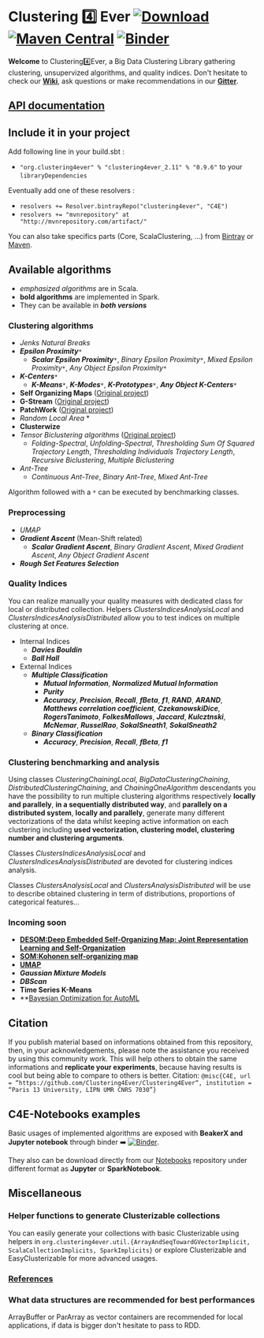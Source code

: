 # Clustering :four: Ever  [ ![Download](https://api.bintray.com/packages/clustering4ever/C4E/clustering4ever/images/download.svg) ](https://bintray.com/clustering4ever/C4E/clustering4ever/_latestVersion) [![Maven Central](https://img.shields.io/maven-central/v/org.clustering4ever/clustering4ever_2.11.svg?label=Maven%20Central)](https://search.maven.org/search?q=g:%22org.clustering4ever%22%20AND%20a:%22clustering4ever_2.11%22) [![Binder](https://mybinder.org/badge_logo.svg)](https://mybinder.org/v2/gh/Clustering4Ever/Notebooks/master)


**Welcome** to Clustering:four:Ever, a Big Data Clustering Library gathering clustering, unsupervized algorithms, and quality indices. Don't hesitate to check our **[Wiki](https://github.com/Clustering4Ever/Clustering4Ever/wiki)**, ask questions or make recommendations in our **[Gitter](https://gitter.im/Clustering4Ever/Lobby)**.

## [API documentation](http://www.clustering4ever.org/API%20Documentation/)

## Include it in your project

Add following line in your build.sbt :

  * `"org.clustering4ever" % "clustering4ever_2.11" % "0.9.6"` to your `libraryDependencies`

Eventually add one of these resolvers :

  * `resolvers += Resolver.bintrayRepo("clustering4ever", "C4E")`
  * `resolvers += "mvnrepository" at "http://mvnrepository.com/artifact/"`

You can also take specifics parts (Core, ScalaClustering, ...) from [Bintray](https://bintray.com/clustering4ever/C4E) or [Maven](https://mvnrepository.com/artifact/org.clustering4ever).

## Available algorithms

  * _emphasized algorithms_ are in Scala.
  * **bold algorithms** are implemented in Spark.
  * They can be available in **_both versions_**

### Clustering algorithms

  * _Jenks Natural Breaks_
  * **_Epsilon Proximity_**`*`
    * **_Scalar Epsilon Proximity_**`*`, _Binary Epsilon Proximity_`*`, _Mixed Epsilon Proximity_`*`, _Any Object Epsilon Proximity_`*`
  * **_K-Centers_**`*`
    * **_K-Means_**`*`, **_K-Modes_**`*`, **_K-Prototypes_**`*`, **_Any Object K-Centers_**`*`
  * **Self Organizing Maps** ([Original project](https://github.com/TugdualSarazin/spark-clustering))
  * **G-Stream** ([Original project](https://github.com/Spark-clustering-notebook/G-stream))
  * **PatchWork** ([Original project](https://github.com/crim-ca/patchwork))
  * _Random Local Area_ *
  * **Clusterwize** 
  * _Tensor Biclustering algorithms_ ([Original project](https://github.com/SoheilFeizi/Tensor-Biclustering))
    * _Folding-Spectral_, _Unfolding-Spectral_, _Thresholding Sum Of Squared Trajectory Length_, _Thresholding Individuals Trajectory Length_, _Recursive Biclustering_, _Multiple Biclustering_
  * _Ant-Tree_
    * _Continuous Ant-Tree_, _Binary Ant-Tree_, _Mixed Ant-Tree_

Algorithm followed with a `*` can be executed by benchmarking classes.

### Preprocessing

  * _UMAP_
  * **_Gradient Ascent_** (Mean-Shift related)
    * **_Scalar Gradient Ascent_**, _Binary Gradient Ascent_, _Mixed Gradient Ascent_, _Any Object Gradient Ascent_
  * **_Rough Set Features Selection_**

### Quality Indices

You can realize manually your quality measures with dedicated class for local or distributed collection. Helpers _ClustersIndicesAnalysisLocal_ and _ClustersIndicesAnalysisDistributed_ allow you to test indices on multiple clustering at once.

  * Internal Indices
    * **_Davies Bouldin_**
    * **_Ball Hall_**
  * External Indices
    * **_Multiple Classification_**
      * **_Mutual Information_**, **_Normalized Mutual Information_**
      * **_Purity_**
      * **_Accuracy_**, **_Precision_**, **_Recall_**, **_fBeta_**, **_f1_**, **_RAND_**, **_ARAND_**, **_Matthews correlation coefficient_**, **_CzekanowskiDice_**, **_RogersTanimoto_**, **_FolkesMallows_**, **_Jaccard_**, **_Kulcztnski_**, **_McNemar_**, **_RusselRao_**, **_SokalSneath1_**, **_SokalSneath2_**
    * **_Binary Classification_**
      * **_Accuracy_**, **_Precision_**, **_Recall_**, **_fBeta_**, **_f1_**

### Clustering benchmarking and analysis

Using classes _ClusteringChainingLocal_, _BigDataClusteringChaining_, _DistributedClusteringChaining_, and _ChainingOneAlgorithm_ descendants you have the possibility to run multiple clustering algorithms respectively **locally and parallely**, **in a sequentially distributed way**, and **parallely on a distributed system**, **locally and parallely**, generate many different vectorizations of the data whilst keeping active information on each clustering including **used vectorization, clustering model, clustering number and clustering arguments**.

Classes _ClustersIndicesAnalysisLocal_ and _ClustersIndicesAnalysisDistributed_ are devoted for clustering indices analysis.

Classes _ClustersAnalysisLocal_ and _ClustersAnalysisDistributed_ will be use to describe obtained clustering in term of distributions, proportions of categorical features...

### Incoming soon
  
  * **[DESOM:Deep Embedded Self-Organizing Map: Joint Representation Learning and Self-Organization](https://github.com/FlorentF9/DESOM)**
  * **[SOM:Kohonen self-organizing map](https://github.com/FlorentF9/sparkml-som)**
  * **[UMAP](https://github.com/lmcinnes/umap)**
  * **_Gaussian Mixture Models_**
  * **_DBScan_**
  * **Time Series K-Means**
  * **[Bayesian Optimization for AutoML](https://github.com/YazidJanati/bayestuner-scala)


## Citation

If you publish material based on informations obtained from this repository, then, in your acknowledgements, please note the assistance you received by using this community work. This will help others to obtain the same informations and **replicate your experiments**, because having results is cool but being able to compare to others is better.
Citation: `@misc{C4E, url = “https://github.com/Clustering4Ever/Clustering4Ever“, institution = “Paris 13 University, LIPN UMR CNRS 7030”}`

## C4E-Notebooks examples

Basic usages of implemented algorithms are exposed with **BeakerX and Jupyter notebook** through binder :arrow_right:
 [![Binder](https://mybinder.org/badge_logo.svg)](https://mybinder.org/v2/gh/Clustering4Ever/Notebooks/master).

They also can be download directly from our [Notebooks](https://github.com/Clustering4Ever/Notebooks) repository under different format as **Jupyter** or **SparkNotebook**.

## Miscellaneous

### Helper functions to generate Clusterizable collections 

You can easily generate your collections with basic Clusterizable using helpers in `org.clustering4ever.util.{ArrayAndSeqTowardGVectorImplicit, ScalaCollectionImplicits, SparkImplicits}` or explore Clusterizable and EasyClusterizable for more advanced usages.

### [References](https://github.com/Clustering4Ever/Clustering4Ever/wiki/5.-References)

### What data structures are recommended for best performances

ArrayBuffer or ParArray as vector containers are recommended for local applications, if data is bigger don't hesitate to pass to RDD.
